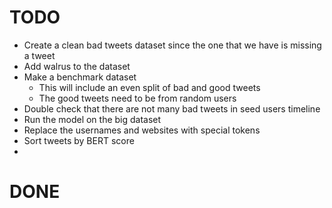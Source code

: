 # TODO

* Create a clean bad tweets dataset since the one that we have is missing a tweet
* Add walrus to the dataset
* Make a benchmark dataset
  * This will include an even split of bad and good tweets
  * The good tweets need to be from random users
* Double check that there are not many bad tweets in seed users timeline
* Run the model on the big dataset
* Replace the usernames and websites with special tokens
* Sort tweets by BERT score
* 


# DONE
